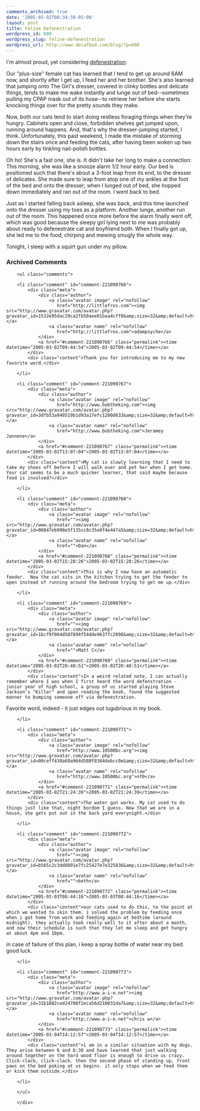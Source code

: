 ```yaml
---
comments_archived: true
date: '2005-03-02T08:34:38-05:00'
layout: post
title: Feline Defenestration
wordpress_id: 600
wordpress_slug: feline-defenestration
wordpress_url: http://www.decafbad.com/blog/?p=600
---
```

I'm almost proud, yet considering [defenestration][defe]:  
  
  Our "plus-size" female cat has learned that I tend to get up around 6AM now, and shortly after I get up, I feed her and her brother.  She's also learned that jumping onto The Girl's dresser, covered in clinky bottles and delicate things, tends to make me wake instantly and lunge out of bed--sometimes pulling my CPAP mask out of its hose--to retrieve her before she starts knocking things over for the pretty sounds they make.
  
  Now, both our cats tend to start doing restless foraging things when they're hungry.  Cabinets open and close, forbidden shelves get jumped upon, running around happens.  And, that's why the dresser-jumping started, I think.  Unfortunately, this past weekend, I made the mistake of storming down the stairs once and feeding the cats, after having been woken up two hours early by tinkling nail-polish bottles.
  
  Oh ho!  She's a fast one, she is.  It didn't take her long to make a connection:  This morning, she was like a snooze alarm 1/2 hour early.  Our bed is positioned such that there's about a 3-foot leap from its end, to the dresser of delicates.  She made sure to leap from atop one of my ankles at the foot of the bed and onto the dresser; when I lunged out of bed, she hopped down immediately and ran out of the room.  I went back to bed.  
  
  Just as I started falling back asleep, she was back, and this time launched onto the dresser using my toes as a platform.  Another lunge, another run out of the room.  This happened once more before the alarm finally went off, which was good because the sleepy girl lying next to me was probably about ready to defenestrate cat and boyfriend both.  When I finally got up, she led me to the food, chirping and mewing smugly the whole way.
  
  Tonight, I sleep with a squirt gun under my pillow.

[defe]:http://en.wikipedia.org/wiki/Defenestration

<div id="comments" class="comments archived-comments">
            <h3>Archived Comments</h3>
            
        <ul class="comments">
            
        <li class="comment" id="comment-221090766">
            <div class="meta">
                <div class="author">
                    <a class="avatar image" rel="nofollow" 
                       href="http://littlefros.com"><img src="http://www.gravatar.com/avatar.php?gravatar_id=1532e95dac29ca2fb58aee01baa4cff0&amp;size=32&amp;default=http://mediacdn.disqus.com/1320279820/images/noavatar32.png"/></a>
                    <a class="avatar name" rel="nofollow" 
                       href="http://littlefros.com">adampsyche</a>
                </div>
                <a href="#comment-221090766" class="permalink"><time datetime="2005-03-02T09:44:54">2005-03-02T09:44:54</time></a>
            </div>
            <div class="content">Thank you for introducing me to my new favorite word.</div>
            
        </li>
    
        <li class="comment" id="comment-221090767">
            <div class="meta">
                <div class="author">
                    <a class="avatar image" rel="nofollow" 
                       href="http://www.bobtheking.com"><img src="http://www.gravatar.com/avatar.php?gravatar_id=3dfb53a940519b1d93a17efc1200d633&amp;size=32&amp;default=http://mediacdn.disqus.com/1320279820/images/noavatar32.png"/></a>
                    <a class="avatar name" rel="nofollow" 
                       href="http://www.bobtheking.com">Jeramey Jannene</a>
                </div>
                <a href="#comment-221090767" class="permalink"><time datetime="2005-03-02T13:07:04">2005-03-02T13:07:04</time></a>
            </div>
            <div class="content">My cat is slowly learning that I need to take my shoes off before I will walk over and pet her when I get home.  Your cat seems to be a much quicker learner, that said maybe because food is involved?</div>
            
        </li>
    
        <li class="comment" id="comment-221090768">
            <div class="meta">
                <div class="author">
                    <a class="avatar image" rel="nofollow" 
                       href=""><img src="http://www.gravatar.com/avatar.php?gravatar_id=00847eb990e5f135cc8c35e0f4e447a5&amp;size=32&amp;default=http://mediacdn.disqus.com/1320279820/images/noavatar32.png"/></a>
                    <a class="avatar name" rel="nofollow" 
                       href="">Dan</a>
                </div>
                <a href="#comment-221090768" class="permalink"><time datetime="2005-03-02T15:28:26">2005-03-02T15:28:26</time></a>
            </div>
            <div class="content">This is why I now have an automatic feeder.  Now the cat sits in the kitchen trying to get the feeder to open instead of running around the bedroom trying to get me up.</div>
            
        </li>
    
        <li class="comment" id="comment-221090769">
            <div class="meta">
                <div class="author">
                    <a class="avatar image" rel="nofollow" 
                       href=""><img src="http://www.gravatar.com/avatar.php?gravatar_id=1bcf9f064d507894f54dde9637fc2898&amp;size=32&amp;default=http://mediacdn.disqus.com/1320279820/images/noavatar32.png"/></a>
                    <a class="avatar name" rel="nofollow" 
                       href="">Matt C</a>
                </div>
                <a href="#comment-221090769" class="permalink"><time datetime="2005-03-02T20:40:51">2005-03-02T20:40:51</time></a>
            </div>
            <div class="content">In a weird related note, I can actually remember where I was when I first heard the word defenstration - junior year of high school, a group of us started playing Steve Jackson's "Killer" and upon reading the book, found the suggested manner to bumping someone off via defenestration.

Favorite word, indeed - it just edges out lugubrious in my book.</div>
            
        </li>
    
        <li class="comment" id="comment-221090771">
            <div class="meta">
                <div class="author">
                    <a class="avatar image" rel="nofollow" 
                       href="http://www.10500bc.org"><img src="http://www.gravatar.com/avatar.php?gravatar_id=00ceff438a69a964d580f8384debcc0e&amp;size=32&amp;default=http://mediacdn.disqus.com/1320279820/images/noavatar32.png"/></a>
                    <a class="avatar name" rel="nofollow" 
                       href="http://www.10500bc.org">nf0</a>
                </div>
                <a href="#comment-221090771" class="permalink"><time datetime="2005-03-02T21:24:39">2005-03-02T21:24:39</time></a>
            </div>
            <div class="content">The water gun works. My cat used to do things just like that, night bordom I guess. Now that we are in a house, she gets put out in the back yard everynight.</div>
            
        </li>
    
        <li class="comment" id="comment-221090772">
            <div class="meta">
                <div class="author">
                    <a class="avatar image" rel="nofollow" 
                       href=""><img src="http://www.gravatar.com/avatar.php?gravatar_id=b565c2c3dd8091e7fc25427e7e325836&amp;size=32&amp;default=http://mediacdn.disqus.com/1320279820/images/noavatar32.png"/></a>
                    <a class="avatar name" rel="nofollow" 
                       href="">beth</a>
                </div>
                <a href="#comment-221090772" class="permalink"><time datetime="2005-03-03T08:44:16">2005-03-03T08:44:16</time></a>
            </div>
            <div class="content">our cats used to do this, to the point at which we wanted to skin them. i solved the problem by feeding once when i got home from work and feeding again at bedtime (around midnight). they actually took really well to it after about a month, and now their schedule is such that they let me sleep and get hungry at about 4pm and 10pm. 

in case of failure of this plan, i keep a spray bottle of water near my bed. good luck.</div>
            
        </li>
    
        <li class="comment" id="comment-221090773">
            <div class="meta">
                <div class="author">
                    <a class="avatar image" rel="nofollow" 
                       href="http://www.a-i-e.net"><img src="http://www.gravatar.com/avatar.php?gravatar_id=31b1082ced24708f2eca56d210031da7&amp;size=32&amp;default=http://mediacdn.disqus.com/1320279820/images/noavatar32.png"/></a>
                    <a class="avatar name" rel="nofollow" 
                       href="http://www.a-i-e.net">chris w</a>
                </div>
                <a href="#comment-221090773" class="permalink"><time datetime="2005-03-04T14:12:57">2005-03-04T14:12:57</time></a>
            </div>
            <div class="content">i am in a similar situation with my dogs. They arise between 6 and 6:30 and have learned that just walking around together on the hard wood floor is enough to drive us crazy. Click-clack, click-clack. then the second phase of standing up, front paws on the bed poking at us begins. it only stops when we feed them or kick them outside.</div>
            
        </li>
    
        </ul>
    
        </div>
    